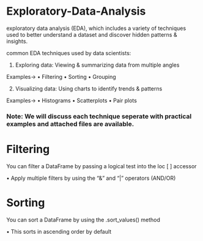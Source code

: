 # Exploratory-Data-Analysis

exploratory data analysis (EDA), which includes a variety of techniques used to better understand a dataset and discover hidden patterns & insights. 

common EDA techniques used by data scientists:

1. Exploring data: Viewing & summarizing data from multiple angles

Examples->
• Filtering
• Sorting
• Grouping

2. Visualizing data: Using charts to identify trends & patterns

Examples->
• Histograms
• Scatterplots
• Pair plots

### Note: We will discuss each technique seperate with practical examples and attached files are available. 

# Filtering

You can filter a DataFrame by passing a logical test into the loc [ ] accessor

• Apply multiple filters by using the “&” and “|” operators (AND/OR)

# Sorting

You can sort a DataFrame by using the .sort_values() method

• This sorts in ascending order by default
